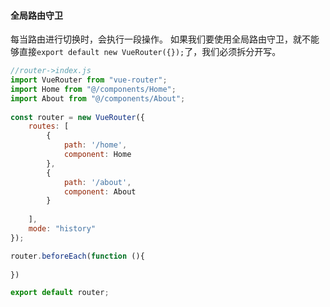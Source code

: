 #### 全局路由守卫
每当路由进行切换时，会执行一段操作。
如果我们要使用全局路由守卫，就不能够直接`export default new VueRouter({});`了，我们必须拆分开写。

```js
//router->index.js
import VueRouter from "vue-router";  
import Home from "@/components/Home";  
import About from "@/components/About";  
  
const router = new VueRouter({  
    routes: [  
        {  
            path: '/home',  
			component: Home  
		},  
		{  
            path: '/about',  
			component: About  
		}  
    
	],  
	mode: "history"  
});

router.beforeEach(function (){  
      
})

export default router;
```

